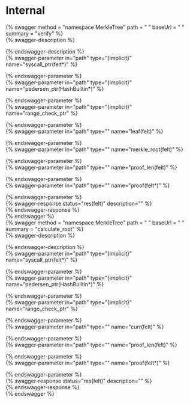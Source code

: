 
Internal
========
  
{% swagger method = "namespace MerkleTree" path = " " baseUrl = " " summary = "verify" %}  
{% swagger-description %}  
  
{% endswagger-description %}  
{% swagger-parameter in="path" type="{implicit}" name="syscall_ptr(felt*)" %}  
  
{% endswagger-parameter %}  
{% swagger-parameter in="path" type="{implicit}" name="pedersen_ptr(HashBuiltin*)" %}  
  
{% endswagger-parameter %}  
{% swagger-parameter in="path" type="{implicit}" name="range_check_ptr" %}  
  
{% endswagger-parameter %}  
{% swagger-parameter in="path" type="" name="leaf(felt)" %}  
  
{% endswagger-parameter %}  
{% swagger-parameter in="path" type="" name="merkle_root(felt)" %}  
  
{% endswagger-parameter %}  
{% swagger-parameter in="path" type="" name="proof_len(felt)" %}  
  
{% endswagger-parameter %}  
{% swagger-parameter in="path" type="" name="proof(felt*)" %}  
  
{% endswagger-parameter %}  
{% swagger-response status="res(felt)" description="" %}  
{% endswagger-response %}  
{% endswagger %}  
{% swagger method = "namespace MerkleTree" path = " " baseUrl = " " summary = "calculate_root" %}  
{% swagger-description %}  
  
{% endswagger-description %}  
{% swagger-parameter in="path" type="{implicit}" name="syscall_ptr(felt*)" %}  
  
{% endswagger-parameter %}  
{% swagger-parameter in="path" type="{implicit}" name="pedersen_ptr(HashBuiltin*)" %}  
  
{% endswagger-parameter %}  
{% swagger-parameter in="path" type="{implicit}" name="range_check_ptr" %}  
  
{% endswagger-parameter %}  
{% swagger-parameter in="path" type="" name="curr(felt)" %}  
  
{% endswagger-parameter %}  
{% swagger-parameter in="path" type="" name="proof_len(felt)" %}  
  
{% endswagger-parameter %}  
{% swagger-parameter in="path" type="" name="proof(felt*)" %}  
  
{% endswagger-parameter %}  
{% swagger-response status="res(felt)" description="" %}  
{% endswagger-response %}  
{% endswagger %}